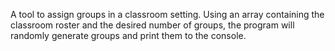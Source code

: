 A tool to assign groups in a classroom setting. 
Using an array containing the classroom roster and 
the desired number of groups, the program will randomly 
generate groups and print them to the console.
